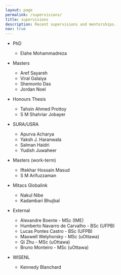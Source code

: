 ```yaml
---
layout: page
permalink: /supervisions/
title: supervisions
description: Recent supervisions and mentorships.
nav: true
---
```


* PhD
  * Elahe Mohammadreza

* Masters
  * Aref Sayareh
  * Viral Galaiya
  * Shemonto Das
  * Jordan Noel

* Honours Thesis
  * Tahsin Ahmed Prottoy
  * S M Shahriar Jobayer

* SURA/USRA
  * Apurva Acharya
  * Yaksh J. Haranwala
  * Salman Haidri
  * Yudish Juwaheer

* Masters (work-term)
  * Iftekhar Hossain Masud
  * S M Arifuzzaman

* Mitacs Globalink
  * Nakul Nibe
  * Kadambari Bhujbal

* External
  * Alexandre Boente - MSc (IME)
  * Humberto Navarro de Carvalho - BSc (UFPB)
  * Lucas Pontes Castro - BSc (UFPB)
  * Maxwell Welyhorsky - MSc (uOttawa)
  * Qi Zhu - MSc (uOttawa)
  * Bruno Monteiro - MSc (uOttawa)

* WISENL
  * Kennedy Blanchard


